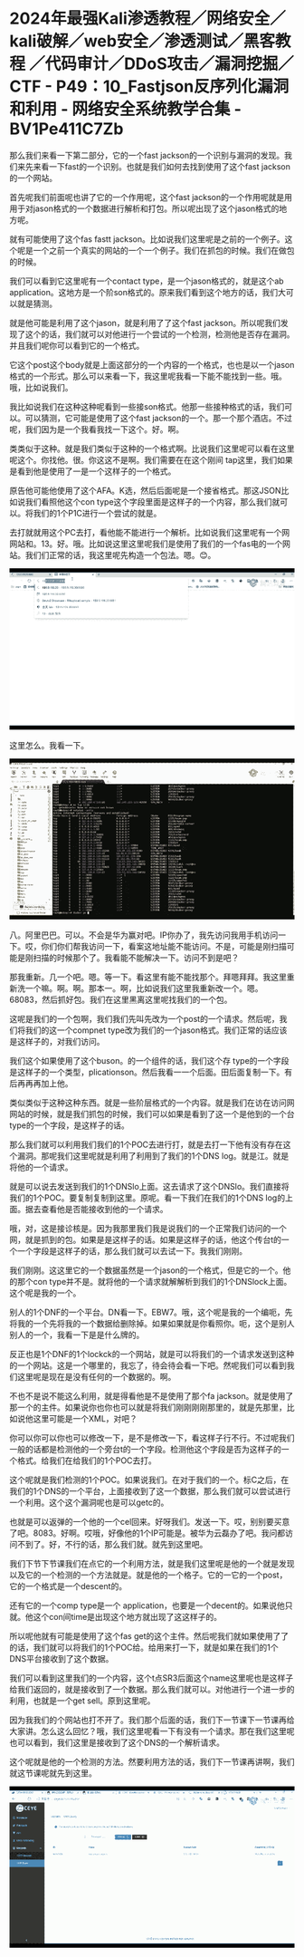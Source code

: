 # 2024年最强Kali渗透教程／网络安全／kali破解／web安全／渗透测试／黑客教程 ／代码审计／DDoS攻击／漏洞挖掘／CTF - P49：10_Fastjson反序列化漏洞和利用 - 网络安全系统教学合集 - BV1Pe411C7Zb

那么我们来看一下第二部分，它的一个fast jackson的一个识别与漏洞的发现。我们来先来看一下fast的一个识别。也就是我们如何去找到使用了这个fast jackson的一个网站。

首先呢我们前面呢也讲了它的一个作用呢，这个fast jackson的一个作用呢就是用用于对jason格式的一个数据进行解析和打包。所以呢出现了这个jason格式的地方呢。

就有可能使用了这个fas fastt jackson。比如说我们这里呢是之前的一个例子。这个呢是一个之前一个真实的网站的一个一个例子。我们在抓包的时候。我们在做包的时候。

我们可以看到它这里呢有一个contact type，是一个jason格式的，就是这个ab application。这地方是一个阶son格式的。原来我们看到这个地方的话，我们大可以就是猜测。

就是他可能是利用了这个jason，就是利用了了这个fast jackson。所以呢我们发现了这个的话，我们就可以对他进行一个尝试的一个检测，检测他是否存在漏洞。并且我们呢你可以看到它的一个格式。

它这个post这个body就是上面这部分的一个内容的一个格式，也也是以一个jason格式的一个形式。那么可以来看一下，我这里呢我看一下能不能找到一些。哦。哦，比如说我们。

我比如说我们在这种这种呢看到一些接son格式。他那一些接种格式的话，我们可以。可以猜测，它可能是使用了这个fast jackson的一个。那一个那个酒店。不过呢，我们因为是一个我看我找一下这个。好。啊。

类类似于这种。就是我们类似于这种的一个格式啊。比说我们这里呢可以看在这里呢这个。你找他。很。你这这不是啊。我们需要在在这个刚间 tap这里，我们如果是看到他是使用了一是一个这样子的一个格式。

原告他可能他使用了这个AFA。K选，然后后面呢是一个接省格式。那这JSON比如说我们看照他这个con type这个字段里面是这样子的一个内容，那么我们就可以。将我们的1个P1C进行一个尝试的就是。

去打就就用这个PC去打，看他能不能进行一个解析。比如说我们这里呢有一个网网站和。13。好。哦。比如说这里这里呢我们是使用了我们的一个fas电的一个网站。我们们正常的话，我这里呢先构造一个包法。嗯。😊。



![](img/ed6a624e9631b90cdf8e14e5446a4f6a_1.png)

这里怎么。我看一下。

![](img/ed6a624e9631b90cdf8e14e5446a4f6a_3.png)

八。阿里巴巴。可以。不会是华为赢对吧。IP你办了，我先访问我用手机访问一下。哎，你们你们帮我访问一下，看案这地址能不能访问。不是，可能是刚扫描可能是刚扫描的时候那个了。我看能不能解决一下。访问不到是吧？

那我重新。几一个吧。嗯。等一下。看这里有能不能找那个。拜嗯拜拜。我这里重新洗一个嘛。啊。啊。那本一。啊，比如说我们这里我重新改一个。嗯。68083，然后抓好包。我们在这里黑离这里呢找我们的一个包。

这呢是我们的一个包啊，我们我们先叫先改为一个post的一个请求。然后呢，我们将我们的这一个compnet type改为我们的一个jason格式。我们正常的话应该是这样子的，对我们访问。

我们这个如果使用了这个buson。的一个组件的话，我们这个存 type的一个字段是这样子的一个类型，plicationson。然后我看一一个后面。田后面复制一下。有后再再再加上他。

类似类似于这种这种东西。就是一些阶层格式的一个内容。就是我们在访在访问网网站的时候，就是我们抓包的时候，我们可以如果是看到了这一个是他到的一个台 type的一个字段，是这样子的话。

那么我们就可以利用我们我们的1个POC去进行打，就是去打一下他有没有存在这个漏洞。那呢我们这里呢就是利用了利用到了我们的1个DNS log。就是江。就是将他的一个请求。

就是可以说去发送到我们的1个DNSlo上面。这去请求了这个DNSlo。我们直接将我们的1个POC。要复制复制到这里。原呢。看一下我们在我们的1个DNS log的上面。据去查看他是否能接收到他的一个请求。

哦，对，这是接诊核是。因为我那里我们我是说我们的一个正常我们访问的一个网，就是抓到的包。如果是是这样子的话。如果是这样子的话，他这个传台t的一个一个字段是这样子的话，那么我们就可以去试一下。我我们刚刚。

我们刚刚。这这里它的一个数据虽然是一个jason的一个格式，但是它的一个。他的那个con type并不是。就将他的一个请求就解解析到我们的1个DNSlock上面。这个呢是我的一个。

别人的1个DNF的一个平台。DN看一下。EBW7。哦，这个呢是我的一个编呃，先将我的一个先将我的一个数据给删除掉。如果如果就是你看照你。呃，这个是别人别人的一个，我看一下是是什么牌的。

反正也是1个DNF的1个lockck的一个网站，就是可以将我们的一个请求发送到这种的一个网站。这是一个哪里的，我忘了，待会待会看一下吧。然呢我们可以看到我们这里呢是现在是没有任何的一个数据的。啊。

不也不是说不能这么利用，就是得看他是不是使用了那个fa jackson。就是使用了那一个的主件。如果说你也你也可以就是将我们刚刚刚刚那里的，就是先那里，比如说他这里可能是一个XML，对吧？

你可以你可以你也可以修改一下，是不是修改一下，看这样子行不行。不过呢我们一般的话都是检测他的一个旁台t的一个字段。检测他这个字段是否为这样子的一个格式。给我们在给我们的1个POC去打。

这个呢就是我们检测的1个POC。如果说我们。在对于我们的一个。标C之后，在我们的1个DNS的一个平台，上面接收到了这一个数据，那么我们就可以尝试进行一个利用。这个这个漏洞呢也是可以getc的。

也就是可以返弹的一个他的一个cel回来。好呀我们。发送一下。哎，别别要买意了吧。8083。好啊。哎哦，好像他的1个IP可能是。被华为云磊办了吧。我问都访问不到了。好，不行的话，那么我们就。就先到这里吧。

我们下节下节课我们在点它的一个利用方法，就是我们这里呢是他的一个就是发现以及它的一个检测的一个方法就是。就是他的一个格子。它的一它的一个post，它的一个格式是一个descent的。

还有它的一个comp type是一个 application，也要是一个decent的。如果说他只就。他这个con间time是出现这个地方就出现了这这样子的。

所以呢他就有可能是使用了这个fas get的这个主件。然后呢我们就如果使用了了的话，我们就可以将我们的1个POC给。给用来打一下，就是如果在我们的1个DNS平台接收到了这个数据。

我们可以看到这里我们的一个内容，这个t点SR3后面这个name这里呢也是这样子给我们返回的，就是接收到了一个数据。那么我们就可以。对他进行一个进一步的利用，也就是一个get sell。原到这里呢。

因为我我们的个网站也打不开了。我们那个后面的话，我们下一节课下一节课再给大家讲。怎么这么回忆？哦，我们这里呢看一下有没有一个请求。那在我们这里呢也可以看到，我们这里是接收到了这个DNS的一个解析请求。

这个呢就是他的一个检测的方法。然要利用方法的话，我们下一节课再讲啊，我们就这节课呢就先到这里。

![](img/ed6a624e9631b90cdf8e14e5446a4f6a_5.png)